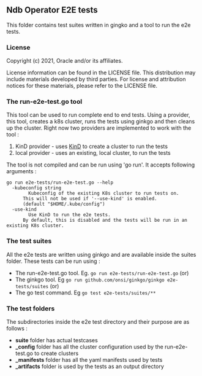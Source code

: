 ## Ndb Operator E2E tests

This folder contains test suites written in gingko and a tool to run the e2e tests.

### License

Copyright (c) 2021, Oracle and/or its affiliates.

License information can be found in the LICENSE file. This distribution may include materials developed by third parties. For license and attribution notices for these materials, please refer to the LICENSE file.

### The run-e2e-test.go tool

This tool can be used to run complete end to end tests.
Using a provider, this tool, creates a k8s cluster, runs the tests using ginkgo and then cleans up the cluster.
Right now two providers are implemented to work with the tool :

1. KinD provider - uses [KinD](https://kind.sigs.k8s.io/) to create a cluster to run the tests
2. local provider - uses an existing, local cluster, to run the tests

The tool is not compiled and can be run using 'go run'. It accepts following arguments :

```
go run e2e-tests/run-e2e-test.go --help
  -kubeconfig string
    	Kubeconfig of the existing K8s cluster to run tests on.
      This will not be used if '--use-kind' is enabled.
      (default "$HOME/.kube/config")
  -use-kind
    	Use KinD to run the e2e tests.
      By default, this is disabled and the tests will be run in an existing K8s cluster.
```

### The test suites

All the e2e tests are written using ginkgo and are available inside the suites folder.
These tests can be run using :
- The run-e2e-test.go tool. Eg. ```go run e2e-tests/run-e2e-test.go``` (or)
- The ginkgo tool. Eg ```go run github.com/onsi/ginkgo/ginkgo e2e-tests/suites``` (or)
- The go test command. Eg ```go test e2e-tests/suites/**```

### The test folders
The subdirectories inside the e2e test directory and their purpose are as follows :
- **suite** folder has actual testcases
- **\_config** folder has all the cluster configuration used by the run-e2e-test.go to create clusters
- **\_manifests** folder has all the yaml manifests used by tests
- **\_artifacts** folder is used by the tests as an output directory
